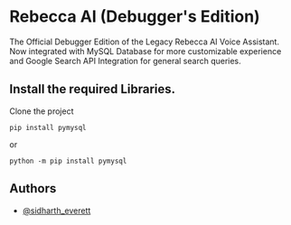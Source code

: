 
# Rebecca AI (Debugger's Edition)
The Official Debugger Edition of the Legacy Rebecca AI Voice Assistant. Now integrated with MySQL Database for more customizable experience and Google Search API Integration for general search queries.


## Install the required Libraries.

Clone the project

```
pip install pymysql
```
or
```
python -m pip install pymysql
```
## Authors

- [@sidharth_everett](https://github.com/Cyber-Zypher)

